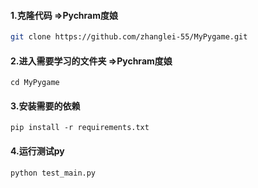 #### 1.克隆代码 =>Pychram度娘

````sh
git clone https://github.com/zhanglei-55/MyPygame.git
````

#### 2.进入需要学习的文件夹 =>Pychram度娘

```shell
cd MyPygame
```

#### 3.安装需要的依赖

 ```shell
pip install -r requirements.txt 
 ```

#### 4.运行测试py

```shell
python test_main.py
```

